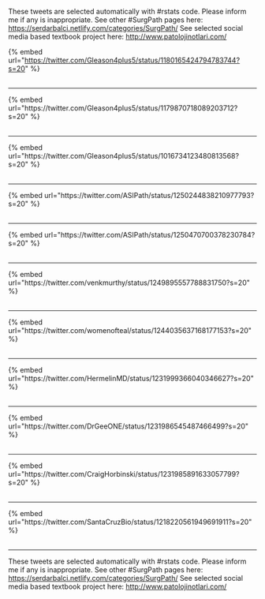 

These tweets are selected automatically with #rstats code. Please inform me if any is inappropriate.
See other #SurgPath pages here: https://serdarbalci.netlify.com/categories/SurgPath/ 
See selected social media based textbook project here: http://www.patolojinotlari.com/

{% embed url="https://twitter.com/Gleason4plus5/status/1180165424794783744?s=20" %}<br>
<br>
<hr>
{% embed url="https://twitter.com/Gleason4plus5/status/1179870718089203712?s=20" %}<br>
<br>
<hr>
{% embed url="https://twitter.com/Gleason4plus5/status/1016734123480813568?s=20" %}<br>
<br>
<hr>
{% embed url="https://twitter.com/ASIPath/status/1250244838210977793?s=20" %}<br>
<br>
<hr>
{% embed url="https://twitter.com/ASIPath/status/1250470700378230784?s=20" %}<br>
<br>
<hr>
{% embed url="https://twitter.com/venkmurthy/status/1249895557788831750?s=20" %}<br>
<br>
<hr>
{% embed url="https://twitter.com/womenofteal/status/1244035637168177153?s=20" %}<br>
<br>
<hr>
{% embed url="https://twitter.com/HermelinMD/status/1231999366040346627?s=20" %}<br>
<br>
<hr>
{% embed url="https://twitter.com/DrGeeONE/status/1231986545487466499?s=20" %}<br>
<br>
<hr>
{% embed url="https://twitter.com/CraigHorbinski/status/1231985891633057799?s=20" %}<br>
<br>
<hr>
{% embed url="https://twitter.com/SantaCruzBio/status/1218220561949691911?s=20" %}<br>
<br>
<hr>


These tweets are selected automatically with #rstats code. Please inform me if any is inappropriate.
See other #SurgPath pages here: https://serdarbalci.netlify.com/categories/SurgPath/ 
See selected social media based textbook project here: http://www.patolojinotlari.com/
